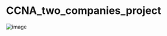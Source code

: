 # CCNA_two_companies_project

![image](https://github.com/user-attachments/assets/afa718ed-ff9b-4fd6-bd93-18e0e1b27c4f)
